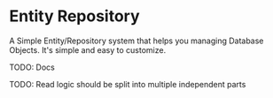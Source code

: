 # Entity Repository
A Simple Entity/Repository system that helps you managing Database Objects.
It's simple and easy to customize.

TODO: Docs

TODO: Read logic should be split into multiple independent parts 
